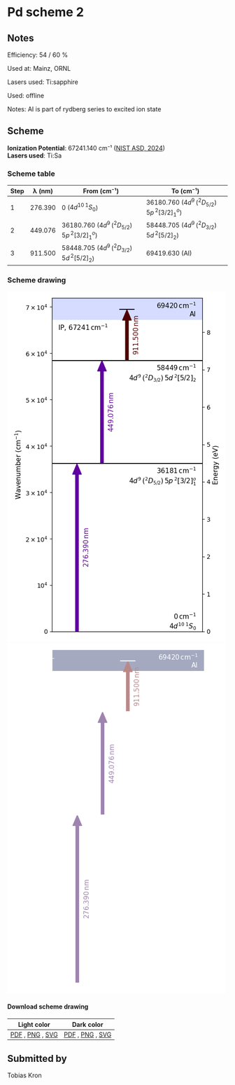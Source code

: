 # Pd scheme 2

## Notes

Efficiency: 54 / 60 %

Used at: Mainz, ORNL

Lasers used: Ti:sapphire

Used: offline

Notes: AI is part of rydberg series to excited ion state





## Scheme

**Ionization Potential**: 67241.140 cm⁻¹ ([NIST ASD, 2024](https://www.nist.gov/pml/atomic-spectra-database))  
**Lasers used**: Ti:Sa

### Scheme table

| Step | λ (nm)  |                   From (cm⁻¹)                    |                    To (cm⁻¹)                     |
| ---- | ------- | ------------------------------------------------ | ------------------------------------------------ |
| 1    | 276.390 | 0 ($4d^{10}\,^1S_0$)                             | 36180.760 ($4d^9\,(^2D_{5/2})\,5p\,^2[3/2]_1^o$) |
| 2    | 449.076 | 36180.760 ($4d^9\,(^2D_{5/2})\,5p\,^2[3/2]_1^o$) | 58448.705 ($4d^9\,(^2D_{3/2})\,5d\,^2[5/2]_2$)   |
| 3    | 911.500 | 58448.705 ($4d^9\,(^2D_{3/2})\,5d\,^2[5/2]_2$)   | 69419.630 (AI)                                   |


### Scheme drawing

![pd scheme, light mode](pd-002/pd-002-light.png#only-light)
![pd scheme, dark mode](pd-002/pd-002-dark-web.png#only-dark)

#### Download scheme drawing

|                                            Light color                                            |                                           Dark color                                           |
| ------------------------------------------------------------------------------------------------- | ---------------------------------------------------------------------------------------------- |
| [PDF](pd-002/pd-002-light.pdf) , [PNG](pd-002/pd-002-light.png) , [SVG](pd-002/pd-002-light.svg)  | [PDF](pd-002/pd-002-dark.pdf) , [PNG](pd-002/pd-002-dark.png) , [SVG](pd-002/pd-002-dark.svg)  |


## Submitted by

Tobias Kron

